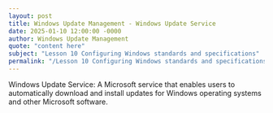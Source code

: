 ```yaml
---
layout: post
title: Windows Update Management - Windows Update Service
date: 2025-01-10 12:00:00 -0000
author: Windows Update Management
quote: "content here"
subject: "Lesson 10 Configuring Windows standards and specifications"
permalink: "/Lesson 10 Configuring Windows standards and specifications/Windows Update Management/Windows Update Management - Windows Update Service"
---
```


Windows Update Service: A Microsoft service that enables users to automatically download and install updates for Windows operating systems and other Microsoft software.

